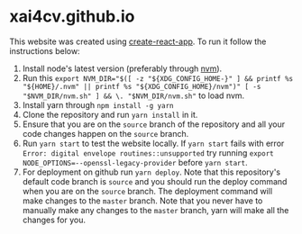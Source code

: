 # xai4cv.github.io

This website was created using [create-react-app](https://github.com/facebook/create-react-app). To run it follow the instructions below:

1. Install node's latest version (preferably through [nvm](https://github.com/nvm-sh/nvm)).
2. Run this `export NVM_DIR="$([ -z "${XDG_CONFIG_HOME-}" ] && printf %s "${HOME}/.nvm" || printf %s "${XDG_CONFIG_HOME}/nvm")" [ -s "$NVM_DIR/nvm.sh" ] && \. "$NVM_DIR/nvm.sh"` to load nvm.
3. Install yarn through `npm install -g yarn`
4. Clone the repository and run `yarn install` in it.
5. Ensure that you are on the `source` branch of the repository and all your code changes happen on the `source` branch.
6. Run `yarn start` to test the website locally. If `yarn start` fails with error `Error: digital envelope routines::unsupported` try running `export NODE_OPTIONS=--openssl-legacy-provider` before `yarn start`.
7. For deployment on github run `yarn deploy`. Note that this repository's default code branch is `source` and you should run the deploy command when you are on the `source` branch. The deployment command will make changes to the `master` branch. Note that you never have to manually make any changes to the `master` branch, yarn will make all the changes for you.
